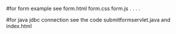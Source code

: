 #for form example see form.html form.css form.js
.
.
.
.

#for java jdbc connection see the code submitformservlet.java and index.html
